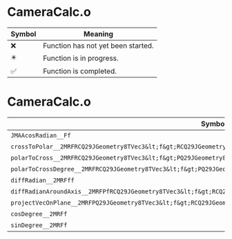 # CameraCalc.o
| Symbol | Meaning 
| ------------- | ------------- 
| :x: | Function has not yet been started. 
| :eight_pointed_black_star: | Function is in progress. 
| :white_check_mark: | Function is completed. 


# CameraCalc.o
| Symbol | Decompiled? |
| ------------- | ------------- |
| `JMAAcosRadian__Ff` | :x: |
| `crossToPolar__2MRFRCQ29JGeometry8TVec3&lt;f&gt;RCQ29JGeometry8TVec3&lt;f&gt;PfPfPf` | :x: |
| `polarToCross__2MRFRCQ29JGeometry8TVec3&lt;f&gt;PQ29JGeometry8TVec3&lt;f&gt;fff` | :x: |
| `polarToCrossDegree__2MRFRCQ29JGeometry8TVec3&lt;f&gt;PQ29JGeometry8TVec3&lt;f&gt;fff` | :x: |
| `diffRadian__2MRFff` | :x: |
| `diffRadianAroundAxis__2MRFPfRCQ29JGeometry8TVec3&lt;f&gt;RCQ29JGeometry8TVec3&lt;f&gt;RCQ29JGeometry8TVec3&lt;f&gt;` | :x: |
| `projectVecOnPlane__2MRFPQ29JGeometry8TVec3&lt;f&gt;RCQ29JGeometry8TVec3&lt;f&gt;RCQ29JGeometry8TVec3&lt;f&gt;` | :x: |
| `cosDegree__2MRFf` | :x: |
| `sinDegree__2MRFf` | :x: |

